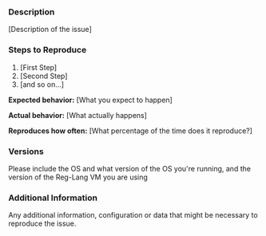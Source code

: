 ### Description

[Description of the issue]

### Steps to Reproduce

1. [First Step]
2. [Second Step]
3. [and so on...]

**Expected behavior:** [What you expect to happen]

**Actual behavior:** [What actually happens]

**Reproduces how often:** [What percentage of the time does it reproduce?]

### Versions

Please include the OS and what version of the OS you're running, and the version of the Reg-Lang VM you are using

### Additional Information

Any additional information, configuration or data that might be necessary to reproduce the issue.
